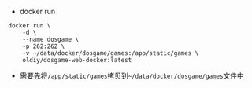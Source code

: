 - docker run
````
docker run \
    -d \
    --name dosgame \
    -p 262:262 \
    -v ~/data/docker/dosgame/games:/app/static/games \
    oldiy/dosgame-web-docker:latest
````

- 需要先将`/app/static/games`拷贝到`~/data/docker/dosgame/games`文件中
